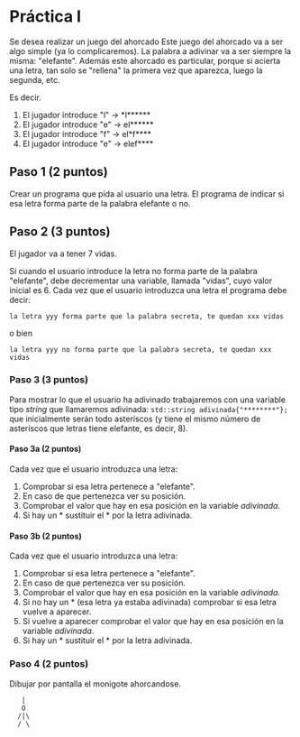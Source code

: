 # Práctica I

Se desea realizar un juego del ahorcado
Este juego del ahorcado va a ser algo simple (ya lo complicaremos). La palabra a adivinar va a ser siempre la misma: "elefante".
Además este ahorcado es particular, porque si acierta una letra, tan solo se "rellena" la primera vez que aparezca, luego la segunda, etc.

Es decir.
  1. El jugador introduce "l" -> \*l\*\*\*\*\*\*
  2. El jugador introduce "e" -> el\*\*\*\*\*\*
  3. El jugador introduce "f" -> el\*f\*\*\*\*
  4. El jugador introduce "e" -> elef\*\*\*\*

## Paso 1 (2 puntos)
Crear un programa que pida al usuario una letra. El programa de indicar si esa letra forma parte de la palabra elefante o no.

## Paso 2 (3 puntos)
El jugador va a tener 7 vidas.

Si cuando el usuario introduce la letra no forma parte de la palabra "elefante", debe decrementar una variable, llamada "vidas", cuyo valor inicial es 6. Cada vez que el usuario introduzca una letra el programa debe decir:

`la letra yyy forma parte que la palabra secreta, te quedan xxx vidas` 

o bien 

`la letra yyy no forma parte que la palabra secreta, te quedan xxx vidas`

### Paso 3 (3 puntos)
Para mostrar lo que el usuario ha adivinado trabajaremos con una variable tipo *string* que llamaremos adivinada: `std::string adivinada{"********"};` que inicialmente serán todo asteríscos (y tiene el mismo número de asteríscos que letras tiene elefante, es decir, 8).

#### Paso 3a (2 puntos)
Cada vez que el usuario introduzca una letra:
  1. Comprobar si esa letra pertenece a "elefante".  
  2. En caso de que pertenezca ver su posición.
  3. Comprobar el valor que hay en esa posición en la variable *adivinada*.
  4. Si hay un * sustituir el * por la letra adivinada.

#### Paso 3b (2 puntos)
Cada vez que el usuario introduzca una letra:
  1. Comprobar si esa letra pertenece a "elefante".  
  2. En caso de que pertenezca ver su posición.
  3. Comprobar el valor que hay en esa posición en la variable *adivinada*.
  4. Si no hay un * (esa letra ya estaba adivinada) comprobar si esa letra vuelve a aparecer.
  5. Si vuelve a aparecer comprobar el valor que hay en esa posición en la variable *adivinada*.
  4. Si hay un * sustituir el * por la letra adivinada.

### Paso 4 (2 puntos)
Dibujar por pantalla el monigote ahorcandose.

```
   |
   O
  /|\
  / \
```